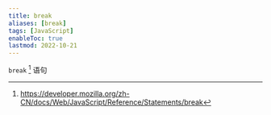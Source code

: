```yaml
---
title: break
aliases: [break]
tags: [JavaScript]
enableToc: true
lastmod: 2022-10-21
---
```


`break` [^1] 语句

[^1]: <https://developer.mozilla.org/zh-CN/docs/Web/JavaScript/Reference/Statements/break>
